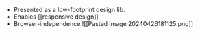 - Presented as a low-footprint design lib.
- Enables [[responsive design]]
- Browser-independence
![[Pasted image 20240426181125.png]]
